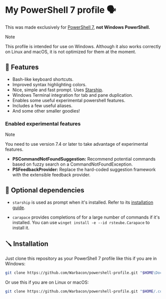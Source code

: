 # My PowerShell 7 profile 🗣️

This was made exclusively for [PowerShell
7](https://learn.microsoft.com/en-us/powershell/scripting/install/installing-powershell-on-windows),
**not Windows PowerShell.**

> [!NOTE]
> This profile is intended for use on Windows. Although it also works correctly
> on Linux and macOS, it is not optimized for them at the moment.

## 🚀 Features

- Bash-like keyboard shortcuts.
- Improved syntax highlighting colors.
- Nice, simple and fast prompt. Uses [Starship](https://starship.rs).
- Windows Terminal integration for tab and pane duplication.
- Enables some useful experimental powershell features.
- Includes a few useful aliases.
- And some other smaller goodies!

### Enabled experimental features

> [!NOTE]
> You need to use version 7.4 or later to take advantage of experimental
> features.

- **PSCommandNotFoundSuggestion:** Recommend potential commands based on fuzzy
search on a CommandNotFoundException.
- **PSFeedbackProvider:** Replace the hard-coded suggestion framework with the
extensible feedback provider.

## 💊 Optional dependencies

- `starship` is used as prompt when it's installed. Refer to its [installation
guide](https://starship.rs/guide/#%F0%9F%9A%80-installation).

- `carapace` provides completions of for a large number of commands if it's
installed. You can use `winget install -e --id rsteube.Carapace` to install it.

## 🪛 Installation

Just clone this repository as your PowerShell 7 profile like this if you are in
Windows:

```sh
git clone https://github.com/Warbacon/powershell-profile.git "$HOME\Documents\PowerShell"
```

Or use this if you are on Linux or macOS:

```sh
git clone https://github.com/Warbacon/powershell-profile.git "$HOME/.config/powershell"
```
